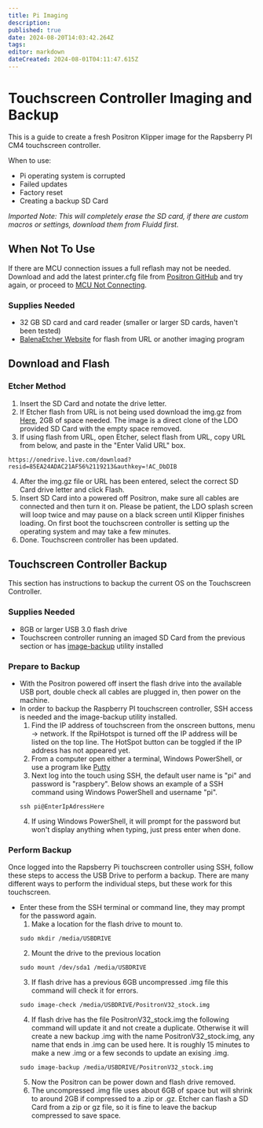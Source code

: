 ```yaml
---
title: Pi Imaging
description: 
published: true
date: 2024-08-20T14:03:42.264Z
tags: 
editor: markdown
dateCreated: 2024-08-01T04:11:47.615Z
---
```


# Touchscreen Controller Imaging and Backup 
This is a guide to create a fresh Positron Klipper image for the Rapsberry PI CM4 touchscreen controller.

When to use:
- Pi operating system is corrupted
- Failed updates
- Factory reset 
- Creating a backup SD Card

*Imported Note: This will completely erase the SD card, if there are custom macros or settings, download them from Fluidd first.*

## When Not To Use
If there are MCU connection issues a full reflash may not be needed.
Download and add the latest printer.cfg file from [Positron GitHub](https://github.com/Positron3D/Positron/blob/main/Software%2C%20Configs%2C%20Calibration/Klipper%20Configs/printer.cfg) and try again, or proceed to [MCU Not Connecting](/Printers/Positron/Troubleshooting#mcu-not-connecting).

### Supplies Needed
- 32 GB SD card and card reader (smaller or larger SD cards, haven't been tested)
- [BalenaEtcher Website](https://etcher.balena.io/) for flash from URL or another imaging program

## Download and Flash

### Etcher Method
1. Insert the SD Card and notate the drive letter.
2. If Etcher flash from URL is not being used download the img.gz from [Here](https://www.googleapis.com/drive/v3/files/1sboY6woogdmHacunRqMUZkNO5GTnQjvf?alt=media&key=AIzaSyA9_7f2w7ftASKMnk38vMI-hAA9T99_rCs), 2GB of space needed. The image is a direct
clone of the LDO provided SD Card with the empty space removed.
3. If using flash from URL, open Etcher, select flash from URL, copy URL from below, and paste in the "Enter Valid URL" box.

```
https://onedrive.live.com/download?resid=85EA24ADAC21AF56%2119213&authkey=!AC_DbDIB
```
4. After the img.gz file or URL has been entered, select the correct SD Card drive letter and click Flash.
5. Insert SD Card into a powered off Positron, make sure all cables are connected and then turn it on. Please be patient, the LDO splash screen will loop twice and may pause on a black screen until Klipper finishes loading. On first boot the touchscreen controller is setting up the operating system and may take a few minutes.
6. Done. Touchscreen controller has been updated.

## Touchscreen Controller Backup
This section has instructions to backup the current OS on the Touchscreen Controller.

### Supplies Needed
- 8GB or larger USB 3.0 flash drive
- Touchscreen controller running an imaged SD Card from the previous section or has [image-backup](https://github.com/seamusdemora/RonR-RPi-image-utils) utility installed
  
### Prepare to Backup
- With the Positron powered off insert the flash drive into the available USB port, double check all cables are plugged in,
then power on the machine.
- In order to backup the Raspberry PI touchscreen controller, SSH access is needed and the image-backup utility installed.
	1. Find the IP address of touchscreen from the onscreen buttons, menu -> network. If the RpiHotspot is turned off the IP
  address will be listed on the top line. The HotSpot button can be toggled if the IP address has not appeared yet.
  2. From a computer open either a terminal, Windows PowerShell, or use a program like [Putty](https://www.putty.org/)
  3. Next log into the touch using SSH, the default user name is "pi" and password is "raspbery". Below shows an example of a SSH command using Windows PowerShell and username "pi".
  ```
  ssh pi@EnterIpAdressHere
  ```
  4. If using Windows PowerShell, it will prompt for the password but won't display anything when typing, just press enter when done.
  
 ### Perform Backup
 Once logged into the Rapsberry Pi touchscreen controller using SSH, follow these steps to access the USB Drive to perform a backup.
 There are many different ways to perform the individual steps, but these work for this touchscreen.
- Enter these from the SSH terminal or command line, they may prompt for the password again.
	1. Make a location for the flash drive to mount to.
  ``` 
  sudo mkdir /media/USBDRIVE
  ```
  2. Mount the drive to the previous location
  ```
  sudo mount /dev/sda1 /media/USBDRIVE
  ```
  3. If flash drive has a previous 6GB uncompressed .img file this command will check it for errors.
  ```
  sudo image-check /media/USBDRIVE/PositronV32_stock.img
  ```
  4. If flash drive has the file PositronV32_stock.img the following command will update it and not create a duplicate.
  Otherwise it will create a new backup .img with the name PositronV32_stock.img, any name that ends in .img can be used here. 
  It is roughly 15 minutes to make a new .img or a few seconds to update an exising .img.
  ```
  sudo image-backup /media/USBDRIVE/PositronV32_stock.img
  ```
  5. Now the Positron can be power down and flash drive removed.
  6. The uncompressed .img file uses about 6GB of space but will shrink to around 2GB if compressed to a .zip or .gz.
  Etcher can flash a SD Card from a zip or gz file, so it is fine to leave the backup compressed to save space.
  
  

